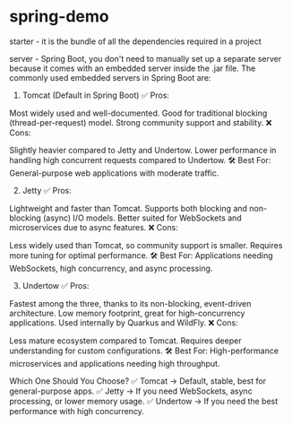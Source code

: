 # spring-demo


starter - it is the bundle of all the dependencies required in a project 

server -
Spring Boot, you don't need to manually set up a separate server because it comes with an embedded server inside the .jar file. The commonly used embedded servers in Spring Boot are:
1. Tomcat (Default in Spring Boot)
   ✅ Pros:

Most widely used and well-documented.
Good for traditional blocking (thread-per-request) model.
Strong community support and stability.
❌ Cons:

Slightly heavier compared to Jetty and Undertow.
Lower performance in handling high concurrent requests compared to Undertow.
🛠 Best For: General-purpose web applications with moderate traffic.


2. Jetty
   ✅ Pros:

Lightweight and faster than Tomcat.
Supports both blocking and non-blocking (async) I/O models.
Better suited for WebSockets and microservices due to async features.
❌ Cons:

Less widely used than Tomcat, so community support is smaller.
Requires more tuning for optimal performance.
🛠 Best For: Applications needing WebSockets, high concurrency, and async processing.

3. Undertow
   ✅ Pros:

Fastest among the three, thanks to its non-blocking, event-driven architecture.
Low memory footprint, great for high-concurrency applications.
Used internally by Quarkus and WildFly.
❌ Cons:

Less mature ecosystem compared to Tomcat.
Requires deeper understanding for custom configurations.
🛠 Best For: High-performance microservices and applications needing high throughput.

Which One Should You Choose?
✅ Tomcat → Default, stable, best for general-purpose apps.
✅ Jetty → If you need WebSockets, async processing, or lower memory usage.
✅ Undertow → If you need the best performance with high concurrency.